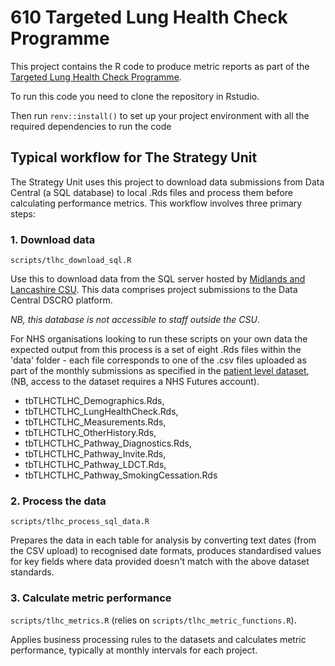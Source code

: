 # 610 Targeted Lung Health Check Programme
This project contains the R code to produce metric reports as part of the [Targeted Lung Health Check Programme](https://www.england.nhs.uk/contact-us/privacy-notice/how-we-use-your-information/our-services/evaluation-of-the-targeted-lung-health-check-programme/).

To run this code you need to clone the repository in Rstudio.

Then run <code>renv::install()</code> to set up your project environment with all the required dependencies to run the code

## Typical workflow for The Strategy Unit
The Strategy Unit uses this project to download data submissions from Data Central (a SQL database) to local .Rds files and process them before calculating performance metrics. This workflow involves three primary steps:

### 1. Download data
<code>scripts/tlhc_download_sql.R</code>

Use this to download data from the SQL server hosted by [Midlands and Lancashire CSU](https://www.midlandsandlancashirecsu.nhs.uk/). This data comprises project submissions to the Data Central DSCRO platform.

*NB, this database is not accessible to staff outside the CSU*. 

For NHS organisations looking to run these scripts on your own data the expected output from this process is a set of eight .Rds files within the 'data' folder - each file corresponds to one of the .csv files uploaded as part of the monthly submissions as specified in the [patient level dataset](https://future.nhs.uk/canc/view?objectID=33919568), (NB, access to the dataset requires a NHS Futures account).

* tbTLHCTLHC_Demographics.Rds,
* tbTLHCTLHC_LungHealthCheck.Rds,
* tbTLHCTLHC_Measurements.Rds,
* tbTLHCTLHC_OtherHistory.Rds,
* tbTLHCTLHC_Pathway_Diagnostics.Rds,
* tbTLHCTLHC_Pathway_Invite.Rds,
* tbTLHCTLHC_Pathway_LDCT.Rds,
* tbTLHCTLHC_Pathway_SmokingCessation.Rds

### 2. Process the data
<code>scripts/tlhc_process_sql_data.R</code>

Prepares the data in each table for analysis by converting text dates (from the CSV upload) to recognised date formats, produces standardised values for key fields where data provided doesn't match with the above dataset standards.

### 3. Calculate metric performance
<code>scripts/tlhc_metrics.R</code> (relies on <code>scripts/tlhc_metric_functions.R</code>).

Applies business processing rules to the datasets and calculates metric performance, typically at monthly intervals for each project.
